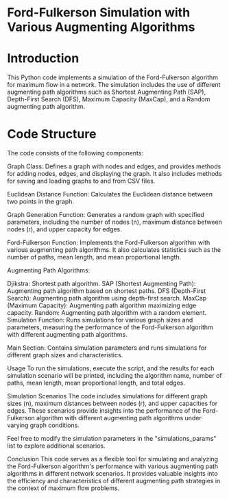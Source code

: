 
# Ford-Fulkerson Simulation with Various Augmenting Algorithms
# Introduction
This Python code implements a simulation of the Ford-Fulkerson algorithm for maximum flow in a network. The simulation includes the use of different augmenting path algorithms such as Shortest Augmenting Path (SAP), Depth-First Search (DFS), Maximum Capacity (MaxCap), and a Random augmenting path algorithm.

# Code Structure
The code consists of the following components:

Graph Class: Defines a graph with nodes and edges, and provides methods for adding nodes, edges, and displaying the graph. It also includes methods for saving and loading graphs to and from CSV files.

Euclidean Distance Function: Calculates the Euclidean distance between two points in the graph.

Graph Generation Function: Generates a random graph with specified parameters, including the number of nodes (n), maximum distance between nodes (r), and upper capacity for edges.

Ford-Fulkerson Function: Implements the Ford-Fulkerson algorithm with various augmenting path algorithms. It also calculates statistics such as the number of paths, mean length, and mean proportional length.

Augmenting Path Algorithms:

Djikstra: Shortest path algorithm.
SAP (Shortest Augmenting Path): Augmenting path algorithm based on shortest paths.
DFS (Depth-First Search): Augmenting path algorithm using depth-first search.
MaxCap (Maximum Capacity): Augmenting path algorithm maximizing edge capacity.
Random: Augmenting path algorithm with a random element.
Simulation Function: Runs simulations for various graph sizes and parameters, measuring the performance of the Ford-Fulkerson algorithm with different augmenting path algorithms.

Main Section: Contains simulation parameters and runs simulations for different graph sizes and characteristics.

Usage
To run the simulations, execute the script, and the results for each simulation scenario will be printed, including the algorithm name, number of paths, mean length, mean proportional length, and total edges.

Simulation Scenarios
The code includes simulations for different graph sizes (n), maximum distances between nodes (r), and upper capacities for edges. These scenarios provide insights into the performance of the Ford-Fulkerson algorithm with different augmenting path algorithms under varying graph conditions.

Feel free to modify the simulation parameters in the "simulations_params" list to explore additional scenarios.

Conclusion
This code serves as a flexible tool for simulating and analyzing the Ford-Fulkerson algorithm's performance with various augmenting path algorithms in different network scenarios. It provides valuable insights into the efficiency and characteristics of different augmenting path strategies in the context of maximum flow problems.
